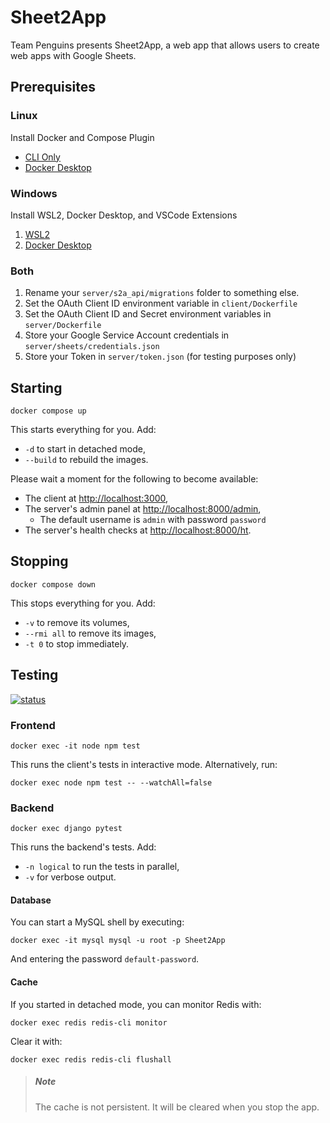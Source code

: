 # Sheet2App

Team Penguins presents Sheet2App, a web app that allows users to create web apps with Google Sheets.

## Prerequisites

### Linux

Install Docker and Compose Plugin

* [CLI Only](https://docs.docker.com/compose/install/linux/#install-using-the-repository)
* [Docker Desktop](https://www.docker.com/products/docker-desktop)

### Windows

Install WSL2, Docker Desktop, and VSCode Extensions

1. [WSL2](https://code.visualstudio.com/docs/remote/wsl-tutorial#_install-visual-studio-code)
2. [Docker Desktop](https://learn.microsoft.com/en-us/windows/wsl/tutorials/wsl-containers)

### Both

1. Rename your `server/s2a_api/migrations` folder to something else.
2. Set the OAuth Client ID environment variable in `client/Dockerfile`
3. Set the OAuth Client ID and Secret environment variables in `server/Dockerfile`
4. Store your Google Service Account credentials in `server/sheets/credentials.json`
5. Store your Token in `server/token.json` (for testing purposes only)

## Starting

    docker compose up

This starts everything for you. Add:

* `-d` to start in detached mode,
* `--build` to rebuild the images.

Please wait a moment for the following to become available:

* The client at <http://localhost:3000>,
* The server's admin panel at <http://localhost:8000/admin>,
  * The default username is `admin` with password `password`
* The server's health checks at <http://localhost:8000/ht>.

## Stopping

    docker compose down

This stops everything for you. Add:

* `-v` to remove its volumes,
* `--rmi all` to remove its images,
* `-t 0` to stop immediately.

## Testing

[![status](https://github.com/ipitio/Sheet2App/actions/workflows/tests.yml/badge.svg)](https://github.com/ipitio/Sheet2App/actions/workflows/tests.yml)

### Frontend

    docker exec -it node npm test

This runs the client's tests in interactive mode. Alternatively, run:

    docker exec node npm test -- --watchAll=false

### Backend

    docker exec django pytest

This runs the backend's tests. Add:

* `-n logical` to run the tests in parallel,
* `-v` for verbose output.

#### Database

You can start a MySQL shell by executing:

    docker exec -it mysql mysql -u root -p Sheet2App

And entering the password `default-password`.

#### Cache

If you started in detached mode, you can monitor Redis with:

    docker exec redis redis-cli monitor

Clear it with:

    docker exec redis redis-cli flushall

> ##### Note
>
> The cache is not persistent. It will be cleared when you stop the app.
